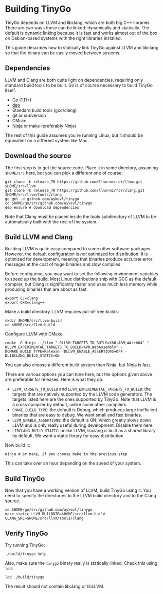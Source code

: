 # Building TinyGo

TinyGo depends on LLVM and libclang, which are both big C++ libraries. There are
two ways these can be linked: dynamically and statically. The default is dynamic
linking because it is fast and works almost out of the box on Debian-based
systems with the right libraries installed.

This guide describes how to statically link TinyGo against LLVM and libclang so
that the binary can be easily moved between systems.

## Dependencies

LLVM and Clang are both quite light on dependencies, requiring only standard
build tools to be built. Go is of course necessary to build TinyGo itself.

  * Go (1.11+)
  * [dep](https://golang.github.io/dep/)
  * Standard build tools (gcc/clang)
  * git or subversion
  * CMake
  * [Ninja](https://ninja-build.org/) or make (preferably Ninja)

The rest of this guide assumes you're running Linux, but it should be equivalent
on a different system like Mac.

## Download the source

The first step is to get the source code. Place it in some directory, assuming
`$HOME/src` here, but you can pick a different one of course:

    git clone -b release_70 https://github.com/llvm-mirror/llvm.git $HOME/src/llvm
    git clone -b release_70 https://github.com/llvm-mirror/clang.git $HOME/src/llvm/tools/clang
    go get -d github.com/aykevl/tinygo
    cd $HOME/go/src/github.com/aykevl/tinygo
    dep ensure # download dependencies

Note that Clang must be placed inside the tools subdirectory of LLVM to be
automatically built with the rest of the system.

## Build LLVM and Clang

Building LLVM is quite easy compared to some other software packages. However,
the default configuration is _not_ optimized for distribution. It is optimized
for development, meaning that binaries produce accurate error messages at the
cost of huge binaries and slow compiles.

Before configuring, you may want to set the following environment variables to
speed up the build. Most Linux distributions ship with GCC as the default
compiler, but Clang is significantly faster and uses much less memory while
producing binaries that are about as fast.

    export CC=clang
    export CXX=clang++

Make a build directory. LLVM requires out-of-tree builds:

    mkdir $HOME/src/llvm-build
    cd $HOME/src/llvm-build

Configure LLVM with CMake:

    cmake -G Ninja ../llvm "-DLLVM_TARGETS_TO_BUILD=X86;ARM;AArch64" "-DLLVM_EXPERIMENTAL_TARGETS_TO_BUILD=AVR;WebAssembly" -DCMAKE_BUILD_TYPE=Release -DLLVM_ENABLE_ASSERTIONS=OFF -DLIBCLANG_BUILD_STATIC=ON

You can also choose a different build system than Ninja, but Ninja is fast.

There are various options you can tune here, but the options given above are
preferable for releases. Here is what they do:

  * `LLVM_TARGETS_TO_BUILD` and `LLVM_EXPERIMENTAL_TARGETS_TO_BUILD`: the
    targets that are natively supported by the LLVM code generators. The targets
    listed here are the ones supported by TinyGo. Note that LLVM is a cross
    compiler by default, unlike some other compilers.
  * `CMAKE_BUILD_TYPE`: the default is Debug, which produces large inefficient
    binaries that are easy to debug. We want small and fast binaries.
  * `LLVM_ENABLE_ASSERTIONS`: the default is ON, which greatly slows down LLVM
    and is only really useful during development. Disable them here.
  * `LIBCLANG_BUILD_STATIC`: unlike LLVM, libclang is built as a shared library
    by default. We want a static library for easy distribution.

Now build it:

    ninja # or make, if you choose make in the previous step

This can take over an hour depending on the speed of your system.

## Build TinyGo

Now that you have a working version of LLVM, build TinyGo using it. You need to
specify the directories to the LLVM build directory and to the Clang source.

    cd $HOME/go/src/github.com/aykevl/tinygo
    make static LLVM_BUILDDIR=$HOME/src/llvm-build CLANG_SRC=$HOME/src/llvm/tools/clang

## Verify TinyGo

Try running TinyGo:

    ./build/tinygo help

Also, make sure the `tinygo` binary really is statically linked. Check this
using `ldd`:

    ldd ./build/tinygo

The result should not contain libclang or libLLVM.
